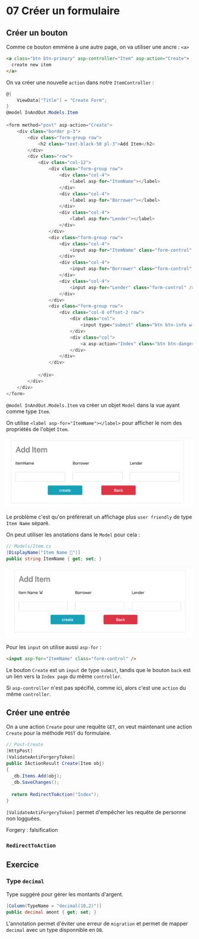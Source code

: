 # 07 Créer un formulaire

## Créer un bouton

Comme ce bouton emmène à une autre page, on va utiliser une ancre : `<a>`

```html
<a class="btn btn-primary" asp-controller="Item" asp-action="Create">
  create new item
</a>
```

On va créer une nouvelle `action` dans notre `ItemController` :

```cs
@{
    ViewData["Title"] = "Create Form";
}
@model InAndOut.Models.Item

<form method="post" asp-action="Create">
    <div class="border p-3">
        <div class="form-group row">
            <h2 class="text-black-50 pl-3">Add Item</h2>
        </div>
        <div class="row">
            <div class="col-12">
                <div class="form-group row">
                    <div class="col-4">
                        <label asp-for="ItemName"></label>
                    </div>
                    <div class="col-4">
                        <label asp-for="Borrower"></label>
                    </div>
                    <div class="col-4">
                        <label asp-for="Lender"></label>
                    </div>
                </div>
                <div class="form-group row">
                    <div class="col-4">
                        <input asp-for="ItemName" class="form-control" />
                    </div>
                    <div class="col-4">
                        <input asp-for="Borrower" class="form-control" />
                    </div>
                    <div class="col-4">
                        <input asp-for="Lender" class="form-control" />
                    </div>
                </div>
                <div class="form-group row">
                    <div class="col-8 offset-2 row">
                        <div class="col">
                            <input type="submit" class="btn btn-info w-75" value="create" />
                        </div>
                        <div class="col">
                            <a asp-action="Index" class="btn btn-danger w-75">Back</a>
                        </div>
                    </div>
                </div>

            </div>
        </div>
    </div>
</form>
```

`@model InAndOut.Models.Item` va créer un objet `Model` dans la vue ayant comme type `Item`.

On utilise `<label asp-for="ItemName"></label>` pour afficher le nom des propriétés de l'objet `Item`.

<img src="assets/add-item-form-beginning.png" alt="add-item-form-beginning" style="zoom:50%;" />

Le problème c'est qu'on préférerait un affichage plus `user friendly` de type `Item Name` séparé.

On peut utiliser les anotations dans le `Model` pour cela :

```cs
// Models/Item.cs
[DisplayName("Item Name 🐼")]
public string ItemName { get; set; }
```

<img src="assets/oh-yeah-beautiful-form.png" alt="oh-yeah-beautiful-form" style="zoom:50%;" />

Pour les `input` on utilise aussi `asp-for` :

```html
<input asp-for="ItemName" class="form-control" />
```

Le bouton `Create` est un `input` de type `submit`, tandis que le bouton `back` est un lien vers la `Index page` du même `controller`.

Si `asp-controller` n'est pas spécifié, comme ici, alors c'est une `action` du même `controller`.



## Créer une entrée

On a une action `Create` pour une requête `GET`, on veut maintenant une action `Create` pour la méthode `POST` du formulaire.

```cs
// Post-Create
[HttpPost]
[ValidateAntiForgeryToken]
public IActionResult Create(Item obj)
{
  _db.Items.Add(obj);
  _db.SaveChanges();
  
  return RedirectToAction("Index");
}
```

`[ValidateAntiForgeryToken]` permet d'empêcher les requête de personne non logguées.

Forgery : falsification

### `RedirectToAction`



## Exercice

### Type `decimal`

Type suggéré pour gérer les montants d'argent.

```cs
[Column(TypeName = "decimal(18,2)")]
public decimal amont { get; set; }
```

L'annotation permet d'éviter une erreur de `migration` et permet de mapper `decimal` avec un type disponnible en `DB`.













